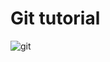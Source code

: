 # Git tutorial

![git](https://user-images.githubusercontent.com/75425954/210330587-2e5bb112-0cde-4ff5-9255-b1a693b4f54e.jpeg)
